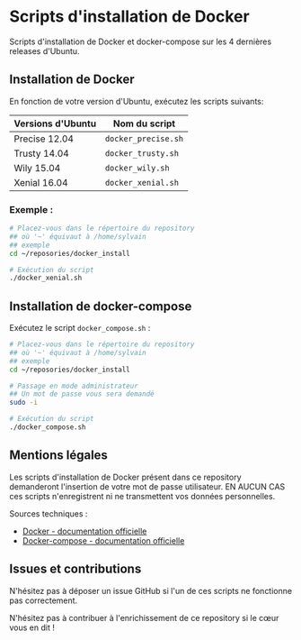 Scripts d'installation de Docker
================================
Scripts d'installation de Docker et docker-compose sur les 4 dernières releases d'Ubuntu.

## Installation de Docker

En fonction de votre version d'Ubuntu, exécutez les scripts suivants:

| Versions d'Ubuntu | Nom du script       |
|-------------------|---------------------|
| Precise 12.04     | `docker_precise.sh` |
| Trusty 14.04      | `docker_trusty.sh`  |
| Wily 15.04        | `docker_wily.sh`    |
| Xenial 16.04      | `docker_xenial.sh`  |

### Exemple :
```bash
# Placez-vous dans le répertoire du repository
## où '~' équivaut à /home/sylvain
## exemple
cd ~/reposories/docker_install

# Exécution du script
./docker_xenial.sh
```

## Installation de docker-compose

Exécutez le script `docker_compose.sh` :
```bash
# Placez-vous dans le répertoire du repository
## où '~' équivaut à /home/sylvain
## exemple
cd ~/reposories/docker_install

# Passage en mode administrateur
## Un mot de passe vous sera demandé
sudo -i

# Exécution du script
./docker_compose.sh
```

## Mentions légales

Les scripts d'installation de Docker présent dans ce repository demanderont l'insertion de votre mot de passe utilisateur. EN AUCUN CAS ces scripts n'enregistrent ni ne transmettent vos données personnelles.

Sources techniques :
- [Docker - documentation officielle](https://docs.docker.com/engine/installation/linux/ubuntulinux/)
- [Docker-compose - documentation officielle](https://docs.docker.com/compose/install/)

## Issues et contributions

N'hésitez pas à déposer un issue GitHub si l'un de ces scripts ne fonctionne pas correctement.

N'hésitez pas à contribuer à l'enrichissement de ce repository si le cœur vous en dit !

